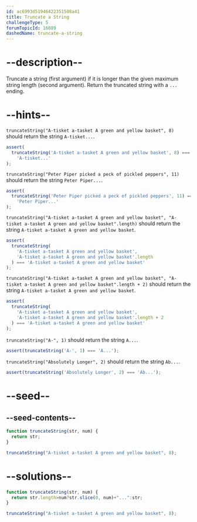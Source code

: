 ```yaml
---
id: ac6993d51946422351508a41
title: Truncate a String
challengeType: 5
forumTopicId: 16089
dashedName: truncate-a-string
---
```


# --description--

Truncate a string (first argument) if it is longer than the given maximum string length (second argument). Return the truncated string with a `...` ending.

# --hints--

`truncateString("A-tisket a-tasket A green and yellow basket", 8)` should return the string `A-tisket...`.

```js
assert(
  truncateString('A-tisket a-tasket A green and yellow basket', 8) ===
    'A-tisket...'
);
```

`truncateString("Peter Piper picked a peck of pickled peppers", 11)` should return the string `Peter Piper...`.

```js
assert(
  truncateString('Peter Piper picked a peck of pickled peppers', 11) ===
    'Peter Piper...'
);
```

`truncateString("A-tisket a-tasket A green and yellow basket", "A-tisket a-tasket A green and yellow basket".length)` should return the string `A-tisket a-tasket A green and yellow basket`.

```js
assert(
  truncateString(
    'A-tisket a-tasket A green and yellow basket',
    'A-tisket a-tasket A green and yellow basket'.length
  ) === 'A-tisket a-tasket A green and yellow basket'
);
```

`truncateString("A-tisket a-tasket A green and yellow basket", "A-tisket a-tasket A green and yellow basket".length + 2)` should return the string `A-tisket a-tasket A green and yellow basket`.

```js
assert(
  truncateString(
    'A-tisket a-tasket A green and yellow basket',
    'A-tisket a-tasket A green and yellow basket'.length + 2
  ) === 'A-tisket a-tasket A green and yellow basket'
);
```

`truncateString("A-", 1)` should return the string `A...`.

```js
assert(truncateString('A-', 1) === 'A...');
```

`truncateString("Absolutely Longer", 2)` should return the string `Ab...`.

```js
assert(truncateString('Absolutely Longer', 2) === 'Ab...');
```

# --seed--

## --seed-contents--

```js
function truncateString(str, num) {
  return str;
}

truncateString("A-tisket a-tasket A green and yellow basket", 8);
```

# --solutions--

```js
function truncateString(str, num) {
  return str.length>num?str.slice(0, num)+"...":str;
}

truncateString("A-tisket a-tasket A green and yellow basket", 8);
```

